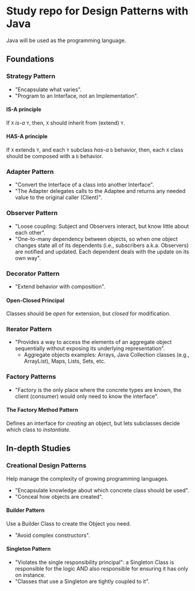 # Study repo for Design Patterns with Java

Java will be used as the programming language.

## Foundations

### Strategy Pattern

* "Encapsulate what varies".
* "Program to an Interface, not an Implementation".

#### IS-A principle

If ```X``` *is-a* ```Y```, then, ```X``` should inherit from (extend) ```Y```.

#### HAS-A principle

If ```X``` extends ```Y```, and each ```Y``` subclass *has-a* ```b``` behavior, then, each ```X``` class should be composed with a ```b``` behavior.

### Adapter Pattern

* "Convert the Interface of a class into another Interface".
* "The Adapter delegates calls to the Adaptee and returns any needed value to the original caller (Client)".

### Observer Pattern

* "Loose coupling: Subject and Observers interact, but know little about each other".
* "One-to-many dependency between objects, so when one object changes state all of its dependents (i.e., subscribers a.k.a. Observers) are notified and updated. Each dependent deals with the update on its own way".

### Decorator Pattern

* "Extend behavior with composition".

#### Open-Closed Principal

Classes should be *open* for extension, but *closed* for modification.

### Iterator Pattern

* "Provides a way to access the elements of an aggregate object sequentially without exposing its underlying representation".
    * Aggregate objects examples: Arrays, Java Collection classes (e.g., ArrayList), Maps, Lists, Sets, etc.

### Factory Patterns

* "Factory is the only place where the concrete types are known, the client (consumer) would only need to know the interface".

#### The Factory Method Pattern

Defines an interface for *creating* an object, but lets subclasses decide which class to *instantiate*.

## In-depth Studies

### Creational Design Patterns

Help manage the complexity of growing programming languages.

* "Encapsulate knowledge about which concrete class should be used".
* "Conceal how objects are created".

#### Builder Pattern

Use a Builder Class to create the Object you need.

* "Avoid complex constructors".

#### Singleton Pattern

* "Violates the single responsibility principal": a Singleton Class is responsible for the logic AND also responsible for ensuring it has only on instance.
* "Classes that use a Singleton are tightly coupled to it".
